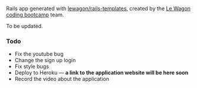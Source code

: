 Rails app generated with [lewagon/rails-templates](https://github.com/lewagon/rails-templates), created by the [Le Wagon coding bootcamp](https://www.lewagon.com) team.

To be updated.

### Todo
- Fix the youtube bug
- Change the sign up login
- Fix style bugs
- Deploy to Heroku — **a link to the application website will be here soon**
- Record the video about the application

